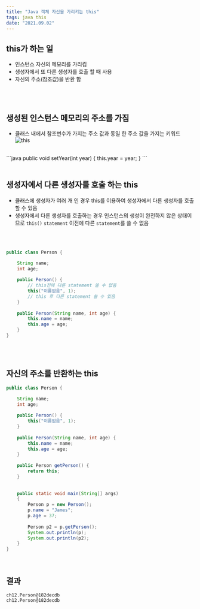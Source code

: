 ```yaml
---
title: "Java 객체 자신을 가리키는 this"
tags: java this
date: "2021.09.02"
---
```


## this가 하는 일
- 인스턴스 자신의 메모리를 가리킴
- 생성자에서 또 다른 생성자를 호출 할 때 사용
- 자신의 주소(참조값)을 반환 함
<br>
<br>

## 생성된 인스턴스 메모리의 주소를 가짐
- 클래스 내에서 참조변수가 가지는 주소 값과 동일 한 주소 값을 가지는 키워드<br>
![this](https://gitlab.com/easyspubjava/javacoursework/-/raw/master/Chapter2/2-12/img/this1.png)
<br>
```java
public void setYear(int year)
{
    this.year = year;
}
```
<br>
<br>

## 생성자에서 다른 생성자를 호출 하는 this
- 클래스에 생성자가 여러 개 인 경우 this를 이용하여 생성자에서 다른 생성자를 호출할 수 있음
- 생성자에서 다른 생성자를 호출하는 경우 인스턴스의 생성이 완전하지 않은 상태이므로 `this()` `statement` 이전에 다른 `statement`를 쓸 수 없음
<br>
<br>

```java
public class Person {

	String name;
	int age;
	
	public Person() {
		// this전에 다른 statement 쓸 수 없음
		this("이름없음", 1);
		// this 후 다른 statement 쓸 수 있음
	}
	
	public Person(String name, int age) {
		this.name = name;
		this.age = age;
	}
}
```
<br>
<br>

## 자신의 주소를 반환하는 this
```java
public class Person {

	String name;
	int age;
	
	public Person() {
		this("이름없음", 1);
	}
	
	public Person(String name, int age) {
		this.name = name;
		this.age = age;
	}
	
	public Person getPerson() {
		return this;
	}
	
	
	public static void main(String[] args)
	{
		Person p = new Person();
		p.name = "James";
		p.age = 37;
		
		Person p2 = p.getPerson();
		System.out.println(p);
		System.out.println(p2);
	}
}
```
<br>

## 결과

```console
ch12.Person@182decdb
ch12.Person@182decdb
```